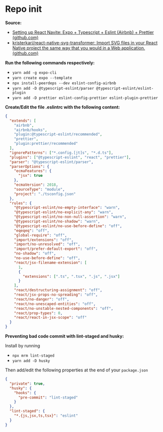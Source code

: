 # Repo init

**Source:**

* [Setting up React Navite: Expo + Typescript + Eslint (Airbnb) + Prettier (github.com)](https://gist.github.com/yovany-lg/104ed47e74d1ba64f68d79a3e5f76e91)
* [kristerkari/react-native-svg-transformer: Import SVG files in your React Native project the same way that you would in a Web application. (github.com)](https://github.com/kristerkari/react-native-svg-transformer)

**Run the following commands respectively:**

* `yarn add -g expo-cli`
* `yarn create expo --template`
* `npx install-peerdeps --dev eslint-config-airbnb`
* `yarn add -D @typescript-eslint/parser @typescript-eslint/eslint-plugin`
* `yarn add -D prettier eslint-config-prettier eslint-plugin-prettier`

**Create/Edit the file .eslintrc with the following content:**

```json
{
  "extends": [
    "airbnb",
    "airbnb/hooks",
    "plugin:@typescript-eslint/recommended",
    "prettier",
    "plugin:prettier/recommended"
  ],
  "ignorePatterns": ["*.config.[jt]s", "*.d.ts"],
  "plugins": ["@typescript-eslint", "react", "prettier"],
  "parser": "@typescript-eslint/parser",
  "parserOptions": {
    "ecmaFeatures": {
      "jsx": true
    },
    "ecmaVersion": 2018,
    "sourceType": "module",
    "project": "./tsconfig.json"
  },
  "rules": {
    "@typescript-eslint/no-empty-interface": "warn",
    "@typescript-eslint/no-explicit-any": "warn",
    "@typescript-eslint/no-non-null-assertion": "warn",
    "@typescript-eslint/no-shadow": "warn",
    "@typescript-eslint/no-use-before-define": "off",
    "eqeqeq": "off",
    "global-require": "off",
    "import/extensions": "off",
    "import/no-unresolved": "off",
    "import/prefer-default-export": "off",
    "no-shadow": "off",
    "no-use-before-define": "off",
    "react/jsx-filename-extension": [
      1,
      {
        "extensions": [".ts", ".tsx", ".js", ".jsx"]
      }
    ],
    "react/destructuring-assignment": "off",
    "react/jsx-props-no-spreading": "off",
    "react/no-danger": "off",
    "react/no-unescaped-entities": "off",
    "react/no-unstable-nested-components": "off",
    "react/prop-types": 0,
    "react/react-in-jsx-scope": "off"
  }
}
```

**Preventing bad code commit with lint-staged and husky:**

Install by running

* `npx mrm lint-staged`
* `yarn add -D husky`

Then add/edit the following properties at the end of your `package.json`

```json
{
  "private": true,
  "husky": {
    "hooks": {
      "pre-commit": "lint-staged"
    }
  },
  "lint-staged": {
    "*.{js,jsx,ts,tsx}": "eslint"
  }
}
```
